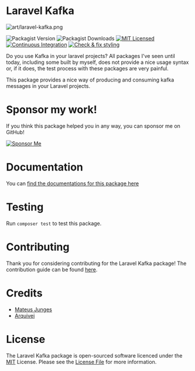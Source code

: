 # Laravel Kafka
![art/laravel-kafka.png](art/laravel-kafka.png)

![Packagist Version](https://img.shields.io/packagist/v/mateusjunges/laravel-kafka?label=Latest%20version%20on%20Packagist)
![Packagist Downloads](https://img.shields.io/packagist/dt/mateusjunges/laravel-kafka?style=flat&label=Total%20Downloads)
[![MIT Licensed](https://img.shields.io/badge/license-MIT-brightgreen.svg?style=flat)](LICENSE)
[![Continuous Integration](https://github.com/mateusjunges/laravel-kafka/actions/workflows/run-tests.yml/badge.svg)](https://github.com/mateusjunges/laravel-kafka/actions/workflows/run-tests.yml)
[![Check & fix styling](https://github.com/mateusjunges/laravel-kafka/actions/workflows/php-cs-fixer.yml/badge.svg)](https://github.com/mateusjunges/laravel-kafka/actions/workflows/php-cs-fixer.yml)

Do you use Kafka in your laravel projects? All packages I've seen until today, including some built by myself, does not provide a nice usage syntax or, if it does, the test process with these packages are very painful.

This package provides a nice way of producing and consuming kafka messages in your Laravel projects.

# Sponsor my work!
If you think this package helped you in any way, you can sponsor me on GitHub!

[![Sponsor Me](art/sponsor.png)](https://github.com/sponsors/mateusjunges)

# Documentation
You can [find the documentations for this package here](https://junges.dev/documentation/laravel-kafka)

# Testing
Run `composer test` to test this package.

# Contributing
Thank you for considering contributing for the Laravel Kafka package! The contribution guide can be found [here][contributing].

# Credits
- [Mateus Junges](https://twitter.com/mateusjungess)
- [Arquivei](https://github.com/arquivei)

# License
The Laravel Kafka package is open-sourced software licenced under the [MIT][mit] License. Please see the [License File][license] for more information.

[contributing]: .github/CONTRIBUTING.md
[license]: LICENSE
[mit]: https://opensource.org/licenses/MIT
